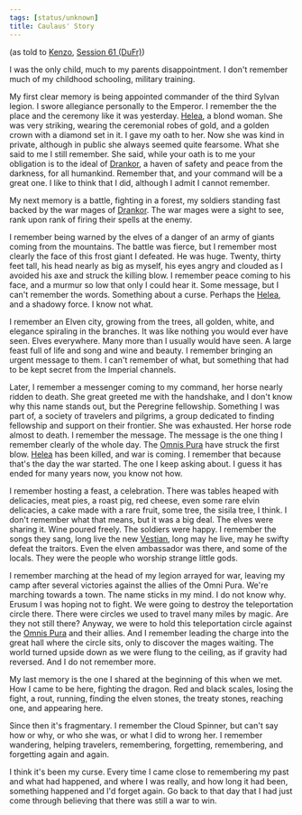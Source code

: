 ```yaml
---
tags: [status/unknown]
title: Caulaus' Story
---
```


(as told to [Kenzo](<../../../people/pcs/dunmar-fellowship/kenzo.md>), [Session 61 (DuFr)](<../session-notes/session-61-dufr.md>))

I was the only child, much to my parents disappointment. I don't remember much of my childhood schooling, military training.

My first clear memory is being appointed commander of the third Sylvan legion. I swore allegiance personally to the Emperor. I remember the the place and the ceremony like it was yesterday. [Helea](<../../../people/historical-figures/drankorian-emperors/helea.md>), a blond woman. She was very striking, wearing the ceremonial robes of gold, and a golden crown with a diamond set in it. I gave my oath to her. Now she was
kind in private, although in public she always seemed quite fearsome. What she said to me I still remember. She said, while your oath is to me your obligation is to the ideal of [Drankor](<../../../history/drankorian-era/drankor.md>), a haven of safety and peace from the darkness, for all humankind. Remember that, and your command will be a great one. I like to think that I did, although I admit I cannot remember.

My next memory is a battle, fighting in a forest, my soldiers standing fast backed by the war mages of [Drankor](<../../../history/drankorian-era/drankor.md>). The war mages were a sight to see, rank upon rank of firing their spells at the enemy.

I remember being warned by the elves of a danger of an army of giants coming from the mountains. The battle was fierce, but I remember most clearly the face of this frost giant I defeated. He was huge. Twenty, thirty feet tall, his head nearly as big as myself, his eyes angry and clouded as I avoided his axe and struck the killing blow. I remember peace coming to his face, and a murmur so low that only I could hear it. Some message, but I can't remember the words. Something about a curse. Perhaps the [Helea](<../../../people/historical-figures/drankorian-emperors/helea.md>), and a shadowy force. I know not what.

I remember an Elven city, growing from the trees, all golden, white, and elegance spiraling in the branches. It was like nothing you would ever have seen. Elves everywhere. Many more than I usually would have seen. A large feast full of life and song and wine and beauty. I remember bringing an urgent message to them. I can't remember of what, but something that had to be kept secret from the Imperial channels.

Later, I remember a messenger coming to my command, her horse nearly ridden to death. She great greeted me with the handshake, and I don't know why this name stands out, but the Peregrine fellowship. Something I was part of, a society of travelers and pilgrims, a group dedicated to finding fellowship and support on their frontier. She was exhausted. Her horse rode almost to death. I remember the message. The message is the one thing I remember clearly of the whole day. The [Omnis Pura](<../../../groups/drankorian-societies/omnis-pura.md>)  have struck the first blow. [Helea](<../../../people/historical-figures/drankorian-emperors/helea.md>) has been killed, and war is coming. I remember that because that's the day the war started. The one I keep asking about. I guess it has ended for many years now, you know not how.

I remember hosting a feast, a celebration. There was tables heaped with delicacies, meat pies, a roast pig, red cheese, even some rare elvin delicacies, a cake made with a rare fruit, some tree, the sisila tree, I think. I don't remember what that means, but it was a big deal. The elves were sharing it. Wine poured freely. The soldiers were happy. I remember the songs they sang, long live the new [Vestian](<../../../people/historical-figures/drankorian-emperors/vestian.md>), long may he live, may he swifty defeat the traitors. Even the elven ambassador was there, and some of the locals. They were the people who worship strange little gods.

I remember marching at the head of my legion arrayed for war, leaving my camp after several victories against the allies of the Omni Pura. We're marching towards a town. The name sticks in my mind. I do not know why. Erusum I was hoping not to fight. We were going to destroy the teleportation circle there. There were circles we used to travel many miles by magic. Are they not still there? Anyway, we were to hold this teleportation circle against the [Omnis Pura](<../../../groups/drankorian-societies/omnis-pura.md>) and their allies. And I remember leading the charge into the great hall where the circle sits, only to discover the mages waiting. The world turned upside down as we were flung to the ceiling, as if gravity had reversed. And I do not remember more.

My last memory is the one I shared at the beginning of this when we met. How I came to be here, fighting the dragon. Red and black scales, losing the fight, a rout, running, finding the elven stones, the treaty stones, reaching one, and appearing here.

Since then it's fragmentary. I remember the Cloud Spinner, but can't say how or why, or who she was, or what I did to wrong her. I remember wandering, helping travelers, remembering, forgetting, remembering, and forgetting again and again.

I think it's been my curse. Every time I came close to remembering my past and what had happened, and where I was really, and how long it had been, something happened and I'd forget again. Go back to that day that I had just come through believing that there was still a war to win. 


